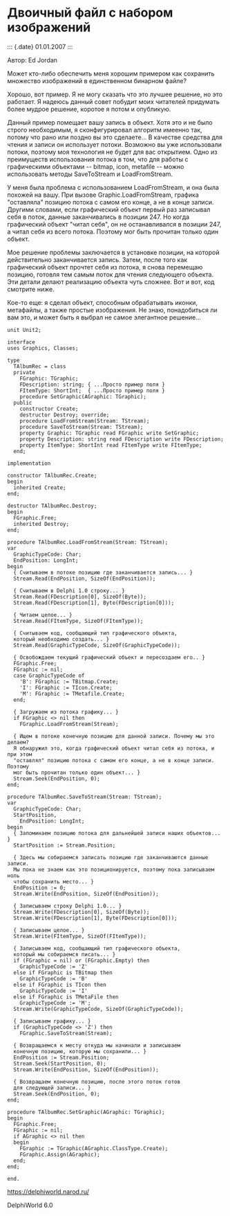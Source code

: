 Двоичный файл с набором изображений
===================================

::: {.date}
01.01.2007
:::

Автор: Ed Jordan

Может кто-либо обеспечить меня хорошим примером как сохранить множество
изображений в единственном бинарном файле?

Хорошо, вот пример. Я не могу сказать что это лучшее решение, но это
работает. Я надеюсь данный совет побудит моих читателей придумать более
мудрое решение, коротое я потом и опубликую.

Данный пример помещает вашу запись в объект. Хотя это и не было строго
необходимым, я сконфигурировал алгоритм имеенно так, потому что рано или
поздно вы это сделаете\... В качестве средства для чтения и записи он
использует потоки. Возможно вы уже использовали потоки, поэтому моя
технология не будет для вас открытием. Одно из преимуществ использования
потока в том, что для работы с графическими объектами \-- bitmap, icon,
metafile \-- можно использовать методы SaveToStream и LoadFromStream.

У меня была проблема с использованием LoadFromStream, и она была похожей
на вашу. При вызове Graphic.LoadFromStream, графика \"оставляла\"
позицию потока с самом его конце, а не в конце записи. Другими словами,
если графический объект первый раз записывал себя в поток, данные
заканчивались в позиции 247. Но когда графический объект \"читал себя\",
он не останавливался в позиции 247, а читал себя из всего потока.
Поэтому мог быть прочитан только один объект.

Мое решение проблемы заключается в установке позиции, на которой
действительно заканчивается запись. Затем, после того как графический
объект прочтет себя из потока, я снова перемещаю позицию, готовля тем
самым поток для чтения следующего объекта. Эти детали делают реализацию
объекта чуть сложнее. Вот и вот, код смотрите ниже.

Кое-то еще: я сделал объект, способным обрабатывать иконки, метафайлы, а
также простые изображения. Не знаю, понадобиться ли вам это, и может
быть я выбрал не самое элегантное решение\...

    unit Unit2;
     
    interface
    uses Graphics, Classes;
     
    type
      TAlbumRec = class
      private
        FGraphic: TGraphic;
        FDescription: string; { ...Просто пример поля }
        FItemType: ShortInt;  { ...Просто пример поля }
        procedure SetGraphic(AGraphic: TGraphic);
      public
        constructor Create;
        destructor Destroy; override;
        procedure LoadFromStream(Stream: TStream);
        procedure SaveToStream(Stream: TStream);
        property Graphic: TGraphic read FGraphic write SetGraphic;
        property Description: string read FDescription write FDescription;
        property ItemType: ShortInt read FItemType write FItemType;
      end;
     
    implementation
     
    constructor TAlbumRec.Create;
    begin
      inherited Create;
    end;
     
    destructor TAlbumRec.Destroy;
    begin
      FGraphic.Free;
      inherited Destroy;
    end;
     
    procedure TAlbumRec.LoadFromStream(Stream: TStream);
    var
      GraphicTypeCode: Char;
      EndPosition: LongInt;
    begin
      { Считываем в потоке позицию где заканчивается запись... }
      Stream.Read(EndPosition, SizeOf(EndPosition));
     
      { Считываем в Delphi 1.0 строку... }
      Stream.Read(FDescription[0], SizeOf(Byte));
      Stream.Read(FDescription[1], Byte(FDescription[0]));
     
      { Читаем целое... }
      Stream.Read(FItemType, SizeOf(FItemType));
     
      { Считываем код, сообщающий тип графического объекта,
      который необходимо создать... }
      Stream.Read(GraphicTypeCode, SizeOf(GraphicTypeCode));
     
      { Освобождаем текущий графический объект и пересоздаем его.. }
      FGraphic.Free;
      FGraphic := nil;
      case GraphicTypeCode of
        'B': FGraphic := TBitmap.Create;
        'I': FGraphic := TIcon.Create;
        'M': FGraphic := TMetafile.Create;
      end;
     
      { Загружаем из потока графику... }
      if FGraphic <> nil then
        FGraphic.LoadFromStream(Stream);
     
      { Ищем в потоке конечную позицию для данной записи. Почему мы это делаем?
      Я обнаружил это, когда графический объект читал себя из потока, и при этом
      "оставлял" позицию потока с самом его конце, а не в конце записи. Поэтому
      мог быть прочитан только один объект... }
      Stream.Seek(EndPosition, 0);
    end;
     
    procedure TAlbumRec.SaveToStream(Stream: TStream);
    var
      GraphicTypeCode: Char;
      StartPosition,
        EndPosition: LongInt;
    begin
      { Запоминаем позицию потока для дальнейшей записи наших объектов... }
      StartPosition := Stream.Position;
     
      { Здесь мы собираемся записать позицию где заканчиваются данные записи.
      Мы пока не знаем как это позиционируется, поэтому пока записываем ноль
      чтобы сохранить место... }
      EndPosition := 0;
      Stream.Write(EndPosition, SizeOf(EndPosition));
     
      { Записываем строку Delphi 1.0... }
      Stream.Write(FDescription[0], SizeOf(Byte));
      Stream.Write(FDescription[1], Byte(FDescription[0]));
     
      { Записываем целое... }
      Stream.Write(FItemType, SizeOf(FItemType));
     
      { Записываем код, сообщающий тип графического объекта,
      который мы собираемся писать... }
      if (FGraphic = nil) or (FGraphic.Empty) then
        GraphicTypeCode := 'Z'
      else if FGraphic is TBitmap then
        GraphicTypeCode := 'B'
      else if FGraphic is TIcon then
        GraphicTypeCode := 'I'
      else if FGraphic is TMetaFile then
        GraphicTypeCode := 'M';
      Stream.Write(GraphicTypeCode, SizeOf(GraphicTypeCode));
     
      { Записываем графику... }
      if (GraphicTypeCode <> 'Z') then
        FGraphic.SaveToStream(Stream);
     
      { Возвращаемся к месту откуда мы начинали и записываем
      конечную позицию, которую мы сохранили... }
      EndPosition := Stream.Position;
      Stream.Seek(StartPosition, 0);
      Stream.Write(EndPosition, SizeOf(EndPosition));
     
      { Возвращаем конечную позицию, после этого поток готов
      для следующей записи... }
      Stream.Seek(EndPosition, 0);
    end;
     
    procedure TAlbumRec.SetGraphic(AGraphic: TGraphic);
    begin
      FGraphic.Free;
      FGraphic := nil;
      if AGraphic <> nil then
      begin
        FGraphic := TGraphic(AGraphic.ClassType.Create);
        FGraphic.Assign(AGraphic);
      end;
    end;
     
    end.
     
     

<https://delphiworld.narod.ru/>

DelphiWorld 6.0
